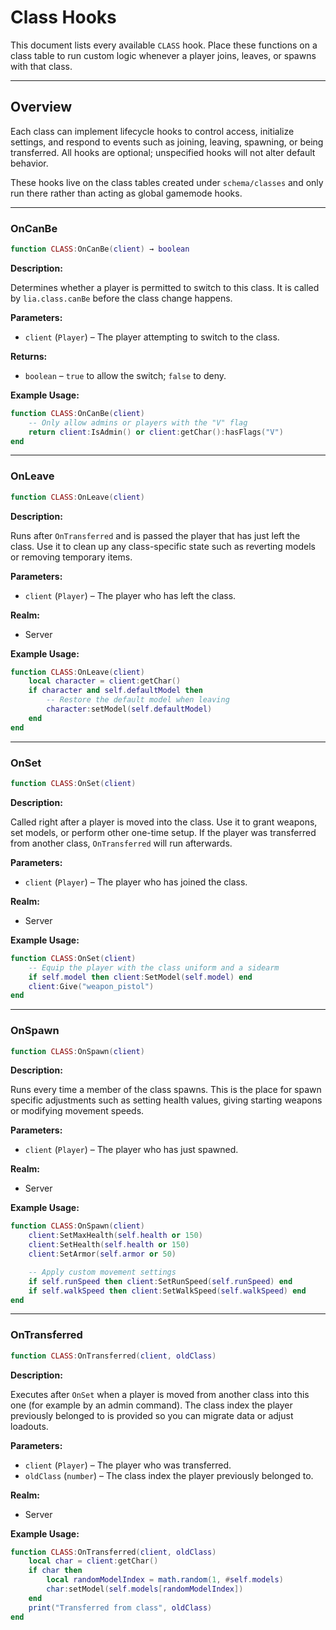 # Class Hooks

This document lists every available `CLASS` hook. Place these functions on a class table to run custom logic whenever a player joins, leaves, or spawns with that class.

---

## Overview

Each class can implement lifecycle hooks to control access, initialize settings, and respond to events such as joining, leaving, spawning, or being transferred. All hooks are optional; unspecified hooks will not alter default behavior.

These hooks live on the class tables created under `schema/classes` and only run there rather than acting as global gamemode hooks.

---

### OnCanBe

```lua
function CLASS:OnCanBe(client) → boolean
```

**Description:**

Determines whether a player is permitted to switch to this class. It is called
by `lia.class.canBe` before the class change happens.

**Parameters:**

* `client` (`Player`) – The player attempting to switch to the class.


**Returns:**

* `boolean` – `true` to allow the switch; `false` to deny.


**Example Usage:**

```lua
function CLASS:OnCanBe(client)
    -- Only allow admins or players with the "V" flag
    return client:IsAdmin() or client:getChar():hasFlags("V")
end
```

---

### OnLeave

```lua
function CLASS:OnLeave(client)
```

**Description:**

Runs after `OnTransferred` and is passed the player that has just left the
class. Use it to clean up any class-specific state such as reverting models or
removing temporary items.

**Parameters:**

* `client` (`Player`) – The player who has left the class.


**Realm:**

* Server


**Example Usage:**

```lua
function CLASS:OnLeave(client)
    local character = client:getChar()
    if character and self.defaultModel then
        -- Restore the default model when leaving
        character:setModel(self.defaultModel)
    end
end
```

---

### OnSet

```lua
function CLASS:OnSet(client)
```

**Description:**

Called right after a player is moved into the class. Use it to grant weapons,
set models, or perform other one-time setup. If the player was transferred from
another class, `OnTransferred` will run afterwards.

**Parameters:**

* `client` (`Player`) – The player who has joined the class.


**Realm:**

* Server


**Example Usage:**

```lua
function CLASS:OnSet(client)
    -- Equip the player with the class uniform and a sidearm
    if self.model then client:SetModel(self.model) end
    client:Give("weapon_pistol")
end
```

---

### OnSpawn

```lua
function CLASS:OnSpawn(client)
```

**Description:**

Runs every time a member of the class spawns. This is the place for spawn
specific adjustments such as setting health values, giving starting weapons or
modifying movement speeds.

**Parameters:**

* `client` (`Player`) – The player who has just spawned.


**Realm:**

* Server


**Example Usage:**

```lua
function CLASS:OnSpawn(client)
    client:SetMaxHealth(self.health or 150)
    client:SetHealth(self.health or 150)
    client:SetArmor(self.armor or 50)

    -- Apply custom movement settings
    if self.runSpeed then client:SetRunSpeed(self.runSpeed) end
    if self.walkSpeed then client:SetWalkSpeed(self.walkSpeed) end
end
```

---

### OnTransferred

```lua
function CLASS:OnTransferred(client, oldClass)
```

**Description:**

Executes after `OnSet` when a player is moved from another class into this one
(for example by an admin command). The class index the player previously belonged
to is provided so you can migrate data or adjust loadouts.

**Parameters:**

* `client` (`Player`) – The player who was transferred.
* `oldClass` (`number`) – The class index the player previously belonged to.


**Realm:**

* Server


**Example Usage:**

```lua
function CLASS:OnTransferred(client, oldClass)
    local char = client:getChar()
    if char then
        local randomModelIndex = math.random(1, #self.models)
        char:setModel(self.models[randomModelIndex])
    end
    print("Transferred from class", oldClass)
end
```
